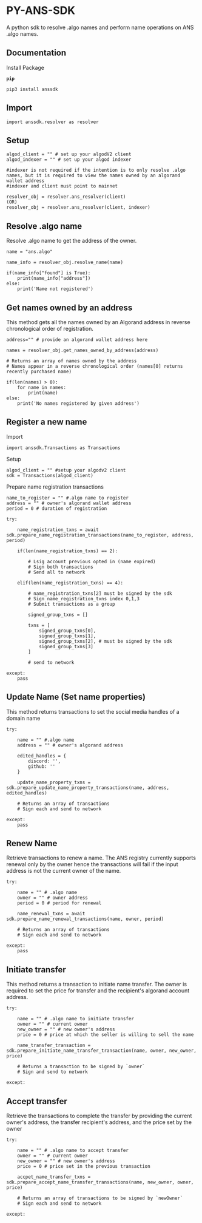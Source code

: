 # PY-ANS-SDK
A python sdk to resolve .algo names and perform name operations on ANS .algo names.

## Documentation


Install Package

**`pip`**
```
pip3 install anssdk
```

## Import
```
import anssdk.resolver as resolver
```

## Setup

```
algod_client = "" # set up your algodV2 client
algod_indexer = "" # set up your algod indexer

#indexer is not required if the intention is to only resolve .algo names, but it is required to view the names owned by an algorand wallet address
#indexer and client must point to mainnet

resolver_obj = resolver.ans_resolver(client)
(OR)
resolver_obj = resolver.ans_resolver(client, indexer)
```


## Resolve .algo name
Resolve .algo name to get the address of the owner.
```
name = "ans.algo"

name_info = resolver_obj.resolve_name(name)

if(name_info["found"] is True):
    print(name_info["address"])
else:
    print('Name not registered')    
```

## Get names owned by an address
This method gets all the names owned by an Algorand address in reverse chronological order of registration.
```
address="" # provide an algorand wallet address here

names = resolver_obj.get_names_owned_by_address(address)

# Returns an array of names owned by the address
# Names appear in a reverse chronological order (names[0] returns recently purchased name)

if(len(names) > 0):
    for name in names:
        print(name)
else:
    print('No names registered by given address')        
```

## Register a new name

Import 
```
import anssdk.Transactions as Transactions
```
Setup
```
algod_client = "" #setup your algodv2 client
sdk = Transactions(algod_client)
```
Prepare name registration transactions
```
name_to_register = "" #.algo name to register
address = "" # owner's algorand wallet address
period = 0 # duration of registration

try:

    name_registration_txns = await sdk.prepare_name_registration_transactions(name_to_register, address, period)

    if(len(name_registration_txns) == 2):

        # Lsig account previous opted in (name expired)
        # Sign both transactions
        # Send all to network

    elif(len(name_registration_txns) == 4):

        # name_registration_txns[2] must be signed by the sdk
        # Sign name_registration_txns index 0,1,3
        # Submit transactions as a group

        signed_group_txns = []

        txns = [
            signed_group_txns[0],
            signed_group_txns[1],
            signed_group_txns[2], # must be signed by the sdk
            signed_group_txns[3]
        ]

        # send to network

except:
    pass
```

## Update Name (Set name properties)
This method returns transactions to set the social media handles of a domain name

```
try:

    name = "" #.algo name
    address = "" # owner's algorand address

    edited_handles = {
        discord: '',
        github: ''
    }

    update_name_property_txns = sdk.prepare_update_name_property_transactions(name, address, edited_handles)

    # Returns an array of transactions
    # Sign each and send to network

except:
    pass
```

## Renew Name
Retrieve transactions to renew a name. The ANS registry currently supports renewal only by the owner hence the transactions will fail if the input address is not the current owner of the name.

```
try:

    name = "" # .algo name
    owner = "" # owner address
    period = 0 # period for renewal

    name_renewal_txns = await sdk.prepare_name_renewal_transactions(name, owner, period)

    # Returns an array of transactions 
    # Sign each and send to network

except:
    pass
```

## Initiate transfer
This method returns a transaction to initiate name transfer. The owner is required to set the price for transfer and the recipient's algorand account address.

```
try:
    
    name = "" # .algo name to initiate transfer
    owner = "" # current owner
    new_owner = "" # new owner's address
    price = 0 # price at which the seller is willing to sell the name

    name_transfer_transaction = sdk.prepare_initiate_name_transfer_transaction(name, owner, new_owner, price)

    # Returns a transaction to be signed by `owner` 
    # Sign and send to network

except:

```

## Accept transfer
Retrieve the transactions to complete the transfer by providing the current owner's address, the transfer recipient's address, and the price set by the owner
```
try:
    
    name = "" # .algo name to accept transfer
    owner = "" # current owner
    new_owner = "" # new owner's address
    price = 0 # price set in the previous transaction

    accpet_name_transfer_txns = sdk.prepare_accept_name_transfer_transactions(name, new_owner, owner, price)

    # Returns an array of transactions to be signed by `newOwner`
    # Sign each and send to network

except:

```




